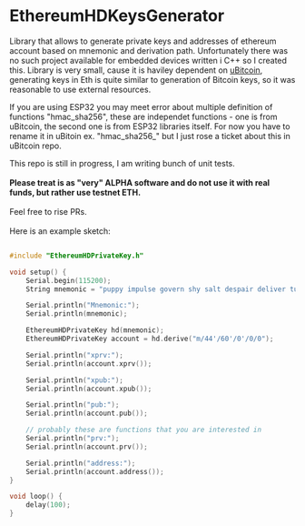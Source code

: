 # EthereumHDKeysGenerator

Library that allows to generate private keys and addresses of ethereum account based on mnemonic and derivation path. Unfortunately there was no such project available for embedded devices written i C++ so I created this. Library is very small, cause it is haviley dependent on [uBitcoin](https://github.com/micro-bitcoin/uBitcoin), generating keys in Eth is quite similar to generation of Bitcoin keys, so it was reasonable to use external resources.

If you are using ESP32 you may meet error about multiple definition of functions "hmac_sha256", these are independet functions - one is from uBitcoin, the second one is from ESP32 libraries itself. For now you have to rename it in uBitoin ex. "hmac_sha256_" but I just rose a ticket about this in uBitcoin repo.

This repo is still in progress, I am writing  bunch of unit tests.  <br />  <br />
**Please treat is as "very" ALPHA software and do not use it with real funds, but rather use testnet ETH.** <br />  <br />
Feel free to rise PRs. <br />  <br />
Here is an example sketch:

```cpp

#include "EthereumHDPrivateKey.h"

void setup() {
    Serial.begin(115200);
    String mnemonic = "puppy impulse govern shy salt despair deliver tuition cradle lend mosquito sugar";

    Serial.println("Mnemonic:");
    Serial.println(mnemonic);

    EthereumHDPrivateKey hd(mnemonic);
    EthereumHDPrivateKey account = hd.derive("m/44'/60'/0'/0/0");

    Serial.println("xprv:");
    Serial.println(account.xprv());

    Serial.println("xpub:");
    Serial.println(account.xpub());

    Serial.println("pub:");
    Serial.println(account.pub());

    // probably these are functions that you are interested in
    Serial.println("prv:");
    Serial.println(account.prv());

    Serial.println("address:");
    Serial.println(account.address());
}

void loop() {
    delay(100);
}

```
